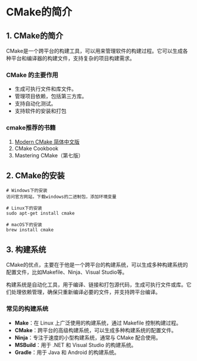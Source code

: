 ﻿# CMake的简介

## 1. CMake的简介

CMake是一个跨平台的构建工具，可以用来管理软件的构建过程。它可以生成各种平台和编译器的构建文件，支持复杂的项目构建需求。

### CMake 的主要作用
- 生成可执行文件和库文件。
- 管理项目依赖，包括第三方库。
- 支持自动化测试。
- 支持软件的安装和打包

### cmake推荐的书籍

1. [Modern CMake 简体中文版](https://modern-cmake-cn.github.io/Modern-CMake-zh_CN/)
2. CMake Cookbook
3. Mastering CMake（第七版）

## 2. CMake的安装

```shell
# Windows下的安装
访问官方网站，下载windows的二进制包，添加环境变量

# Linux下的安装
sudo apt-get install cmake

# macOS下的安装
brew install cmake
```

## 3. 构建系统

CMake的优点，主要在于他是一个跨平台的构建系统，可以生成多种构建系统的配置文件，比如Makefile、Ninja、Visual Studio等。

构建系统是自动化工具，用于编译、链接和打包源代码，生成可执行文件或库。它们处理依赖管理，确保只重新编译必要的文件，并支持跨平台编译。

### 常见的构建系统
- **Make**：在 Linux 上广泛使用的构建系统，通过 Makefile 控制构建过程。
- **CMake**：跨平台的高级构建系统，可以生成多种构建系统的配置文件。
- **Ninja**：专注于速度的小型构建系统，通常与 CMake 配合使用。
- **MSBuild**：用于 .NET 和 Visual Studio 的构建系统。
- **Gradle**：用于 Java 和 Android 的构建系统。

